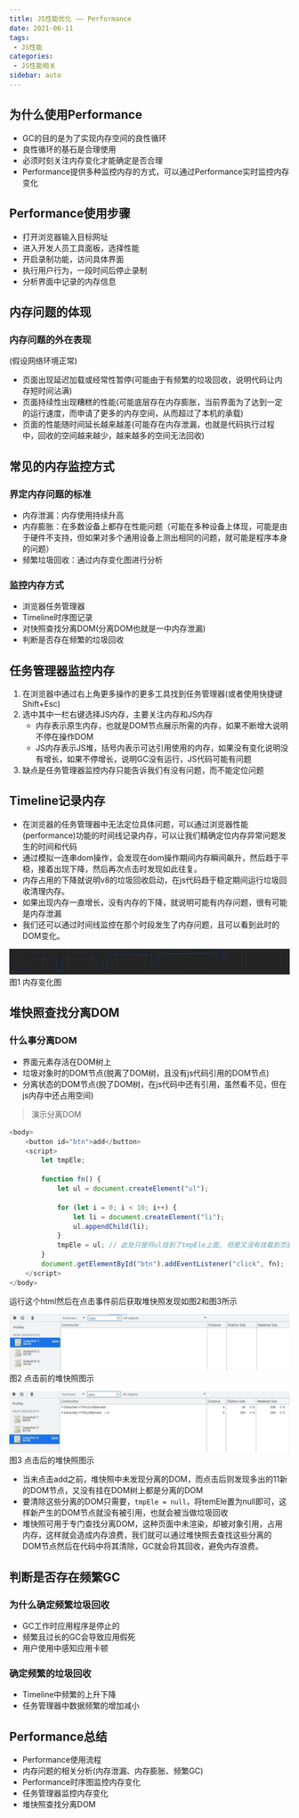 ```yaml
---
title: JS性能优化 —— Performance
date: 2021-06-11
tags:
 - JS性能
categories:
 - JS性能相关
sidebar: auto
---
```


## 为什么使用Performance

- GC的目的是为了实现内存空间的良性循环
- 良性循环的基石是合理使用
- 必须时刻关注内存变化才能确定是否合理
- Performance提供多种监控内存的方式，可以通过Performance实时监控内存变化

## Performance使用步骤

- 打开浏览器输入目标网址
- 进入开发人员工具面板，选择性能
- 开启录制功能，访问具体界面
- 执行用户行为，一段时间后停止录制
- 分析界面中记录的内存信息

## 内存问题的体现

### 内存问题的外在表现

(假设网络环境正常)
- 页面出现延迟加载或经常性暂停(可能由于有频繁的垃圾回收，说明代码让内存短时间沾满)
- 页面持续性出现糟糕的性能(可能底层存在内存膨胀，当前界面为了达到一定的运行速度，而申请了更多的内存空间，从而超过了本机的承载)
- 页面的性能随时间延长越来越差(可能存在内存泄漏，也就是代码执行过程中，回收的空间越来越少，越来越多的空间无法回收)

## 常见的内存监控方式

### 界定内存问题的标准

- 内存泄漏：内存使用持续升高
- 内存膨胀：在多数设备上都存在性能问题（可能在多种设备上体现，可能是由于硬件不支持，但如果对多个通用设备上测出相同的问题，就可能是程序本身的问题）
- 频繁垃圾回收：通过内存变化图进行分析

### 监控内存方式

- 浏览器任务管理器
- Timeline时序图记录
- 对快照查找分离DOM(分离DOM也就是一中内存泄漏)
- 判断是否存在频繁的垃圾回收

## 任务管理器监控内存

1. 在浏览器中通过右上角更多操作的更多工具找到任务管理器(或者使用快捷键Shift+Esc)
2. 选中其中一栏右键选择JS内存，主要关注内存和JS内存
    - 内存表示原生内存，也就是DOM节点展示所需的内存，如果不断增大说明不停在操作DOM
    - JS内存表示JS堆，括号内表示可达引用使用的内存，如果没有变化说明没有增长，如果不停增长，说明GC没有运行，JS代码可能有问题
3. 缺点是任务管理器监控内存只能告诉我们有没有问题，而不能定位问题

## Timeline记录内存

- 在浏览器的任务管理器中无法定位具体问题，可以通过浏览器性能(performance)功能的时间线记录内存，可以让我们精确定位内存异常问题发生的时间和代码
- 通过模拟一连串dom操作，会发现在dom操作期间内存瞬间飙升，然后趋于平稳，接着出现下降，然后再次点击时发现如此往复。
- 内存占用的下降就说明v8的垃圾回收启动，在js代码趋于稳定期间运行垃圾回收清理内存。
- 如果出现内存一直增长，没有内存的下降，就说明可能有内存问题，很有可能是内存泄漏
- 我们还可以通过时间线监控在那个时段发生了内存问题，且可以看到此时的DOM变化。

![内存变化图](../images/performance/005-01.jpeg)
图1 内存变化图

## 堆快照查找分离DOM
### 什么事分离DOM

- 界面元素存活在DOM树上
- 垃圾对象时的DOM节点(脱离了DOM树，且没有js代码引用的DOM节点)
- 分离状态的DOM节点(脱了DOM树，在js代码中还有引用，虽然看不见，但在js内存中还占用空间)

> 演示分离DOM

```javaScript
<body>
    <button id="btn">add</button>
    <script>
        let tmpEle;

        function fn() {
            let ul = document.createElement("ul");

            for (let i = 0; i < 10; i++) {
                let li = document.createElement("li");
                ul.appendChild(li);
            }
            tmpEle = ul; // 此处只是将ul挂到了tmpEle上面, 但是又没有挂载到页面上, 这里的11个节点就是分离DOM
        }
        document.getElementById("btn").addEventListener("click", fn);
    </script>
</body>
```
运行这个html然后在点击事件前后获取堆快照发现如图2和图3所示

![点击前的堆快照](../images/performance/005-02.jpeg)
图2 点击前的堆快照图示

![点击后的堆快照](../images/performance/005-03.jpeg)
图3 点击后的堆快照图示

- 当未点击add之前，堆快照中未发现分离的DOM，而点击后则发现多出的11新的DOM节点，又没有挂在DOM树上都是分离的DOM
- 要清除这些分离的DOM只需要，`tmpEle = null`，将temEle置为null即可，这样新产生的DOM节点就没有被引用，也就会被当做垃圾回收
- 堆快照可用于专门查找分离DOM，这种页面中未渲染，却被对象引用，占用内存，这样就会造成内存浪费，我们就可以通过堆快照去查找这些分离的DOM节点然后在代码中将其清除，GC就会将其回收，避免内存浪费。

## 判断是否存在频繁GC

### 为什么确定频繁垃圾回收

- GC工作时应用程序是停止的
- 频繁且过长的GC会导致应用假死
- 用户使用中感知应用卡顿

### 确定频繁的垃圾回收

- Timeline中频繁的上升下降
- 任务管理器中数据频繁的增加减小

## Performance总结

- Performance使用流程
- 内存问题的相关分析(内存泄漏、内存膨胀、频繁GC)
- Performance时序图监控内存变化
- 任务管理器监控内存变化
- 堆快照查找分离DOM
